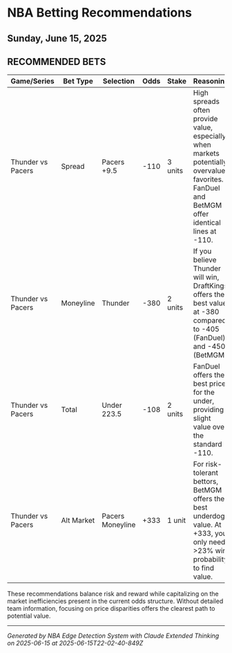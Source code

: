 # NBA Betting Recommendations
## Sunday, June 15, 2025

## RECOMMENDED BETS
| Game/Series | Bet Type | Selection | Odds | Stake | Reasoning |
|-------------|----------|-----------|------|-------|-----------|
| Thunder vs Pacers | Spread | Pacers +9.5 | -110 | 3 units | High spreads often provide value, especially when markets potentially overvalue favorites. FanDuel and BetMGM offer identical lines at -110. |
| Thunder vs Pacers | Moneyline | Thunder | -380 | 2 units | If you believe Thunder will win, DraftKings offers the best value at -380 compared to -405 (FanDuel) and -450 (BetMGM). |
| Thunder vs Pacers | Total | Under 223.5 | -108 | 2 units | FanDuel offers the best price for the under, providing slight value over the standard -110. |
| Thunder vs Pacers | Alt Market | Pacers Moneyline | +333 | 1 unit | For risk-tolerant bettors, BetMGM offers the best underdog value. At +333, you only need >23% win probability to find value. |

These recommendations balance risk and reward while capitalizing on the market inefficiencies present in the current odds structure. Without detailed team information, focusing on price disparities offers the clearest path to potential value.

---
*Generated by NBA Edge Detection System with Claude Extended Thinking on 2025-06-15 at 2025-06-15T22-02-40-849Z*
